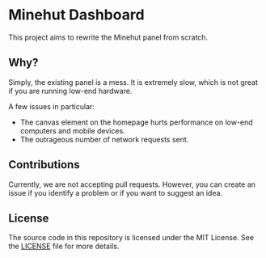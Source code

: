 # Minehut Dashboard
This project aims to rewrite the Minehut panel from scratch.

## Why?
Simply, the existing panel is a mess. It is extremely slow, which is not great
if you are running low-end hardware.

A few issues in particular:

* The canvas element on the homepage hurts performance on low-end computers and mobile
devices.
* The outrageous number of network requests sent.

## Contributions
Currently, we are not accepting pull requests. However, you can create an issue
if you identify a problem or if you want to suggest an idea.

## License
The source code in this repository is licensed under the MIT License.
See the [LICENSE](LICENSE) file for more details.